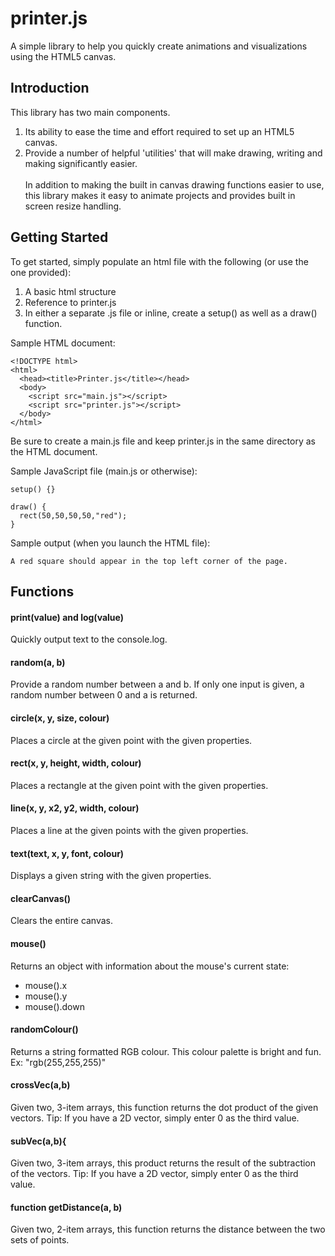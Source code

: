 # printer.js
A simple library to help you quickly create animations and visualizations using the HTML5 canvas.

## Introduction
This library has two main components.
1. Its ability to ease the time and effort required to set up an HTML5 canvas.
2. Provide a number of helpful 'utilities' that will make drawing, writing and making significantly easier.
<br><br>
In addition to making the built in canvas drawing functions easier to use, this library makes it easy to animate projects and provides built in screen resize handling.

## Getting Started
To get started, simply populate an html file with the following (or use the one provided):
1. A basic html structure
2. Reference to printer.js
3. In either a separate .js file or inline, create a setup() as well as a draw() function.

Sample HTML document:
```
<!DOCTYPE html>
<html>
  <head><title>Printer.js</title></head>
  <body>
    <script src="main.js"></script>
    <script src="printer.js"></script>
  </body>
</html>
```
Be sure to create a main.js file and keep printer.js in the same directory as the HTML document.

Sample JavaScript file (main.js or otherwise):
```
setup() {}

draw() {
  rect(50,50,50,50,"red");
}
```

Sample output (when you launch the HTML file):
```
A red square should appear in the top left corner of the page.
```
## Functions

#### print(value) and log(value)
Quickly output text to the console.log.

#### random(a, b)
Provide a random number between a and b. If only one input is given, a random number between 0 and a is returned.

#### circle(x, y, size, colour)
Places a circle at the given point with the given properties.

#### rect(x, y, height, width, colour)
Places a rectangle at the given point with the given properties.


#### line(x, y, x2, y2, width, colour)
Places a line at the given points with the given properties.


#### text(text, x, y, font, colour)
Displays a given string with the given properties.

#### clearCanvas()
Clears the entire canvas.


#### mouse()
Returns an object with information about the mouse's current state:
- mouse().x
- mouse().y
- mouse().down

#### randomColour()
Returns a string formatted RGB colour. This colour palette is bright and fun.
Ex: "rgb(255,255,255)"

#### crossVec(a,b)
Given two, 3-item arrays, this function returns the dot product of the given vectors.
Tip: If you have a 2D vector, simply enter 0 as the third value.


#### subVec(a,b){
Given two, 3-item arrays, this product returns the result of the subtraction of the vectors.
Tip: If you have a 2D vector, simply enter 0 as the third value.


#### function getDistance(a, b)
Given two, 2-item arrays, this function returns the distance between the two sets of points.
